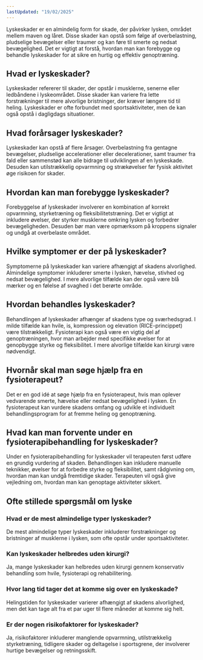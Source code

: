 ```yaml
---
lastUpdated: "19/02/2025"
---
```


Lyskeskader er en almindelig form for skade, der påvirker lysken, området mellem maven og låret. Disse skader kan opstå som følge af overbelastning, pludselige bevægelser eller traumer og kan føre til smerte og nedsat bevægelighed. Det er vigtigt at forstå, hvordan man kan forebygge og behandle lyskeskader for at sikre en hurtig og effektiv genoptræning.

## Hvad er lyskeskader?

Lyskeskader refererer til skader, der opstår i musklerne, senerne eller ledbåndene i lyskeområdet. Disse skader kan variere fra lette forstrækninger til mere alvorlige bristninger, der kræver længere tid til heling. Lyskeskader er ofte forbundet med sportsaktiviteter, men de kan også opstå i dagligdags situationer.

## Hvad forårsager lyskeskader?

Lyskeskader kan opstå af flere årsager. Overbelastning fra gentagne bevægelser, pludselige accelerationer eller decelerationer, samt traumer fra fald eller sammenstød kan alle bidrage til udviklingen af en lyskeskade. Desuden kan utilstrækkelig opvarmning og strækøvelser før fysisk aktivitet øge risikoen for skader.

## Hvordan kan man forebygge lyskeskader?

Forebyggelse af lyskeskader involverer en kombination af korrekt opvarmning, styrketræning og fleksibilitetstræning. Det er vigtigt at inkludere øvelser, der styrker musklerne omkring lysken og forbedrer bevægeligheden. Desuden bør man være opmærksom på kroppens signaler og undgå at overbelaste området.

## Hvilke symptomer er der på lyskeskader?

Symptomerne på lyskeskader kan variere afhængigt af skadens alvorlighed. Almindelige symptomer inkluderer smerte i lysken, hævelse, stivhed og nedsat bevægelighed. I mere alvorlige tilfælde kan der også være blå mærker og en følelse af svaghed i det berørte område.

## Hvordan behandles lyskeskader?

Behandlingen af lyskeskader afhænger af skadens type og sværhedsgrad. I milde tilfælde kan hvile, is, kompression og elevation (RICE-princippet) være tilstrækkeligt. Fysioterapi kan også være en vigtig del af genoptræningen, hvor man arbejder med specifikke øvelser for at genopbygge styrke og fleksibilitet. I mere alvorlige tilfælde kan kirurgi være nødvendigt.

## Hvornår skal man søge hjælp fra en fysioterapeut?

Det er en god idé at søge hjælp fra en fysioterapeut, hvis man oplever vedvarende smerte, hævelse eller nedsat bevægelighed i lysken. En fysioterapeut kan vurdere skadens omfang og udvikle et individuelt behandlingsprogram for at fremme heling og genoptræning.

## Hvad kan man forvente under en fysioterapibehandling for lyskeskader?

Under en fysioterapibehandling for lyskeskader vil terapeuten først udføre en grundig vurdering af skaden. Behandlingen kan inkludere manuelle teknikker, øvelser for at forbedre styrke og fleksibilitet, samt rådgivning om, hvordan man kan undgå fremtidige skader. Terapeuten vil også give vejledning om, hvordan man kan genoptage aktiviteter sikkert.

## Ofte stillede spørgsmål om lyske

### Hvad er de mest almindelige typer lyskeskader?

De mest almindelige typer lyskeskader inkluderer forstrækninger og bristninger af musklerne i lysken, som ofte opstår under sportsaktiviteter.

### Kan lyskeskader helbredes uden kirurgi?

Ja, mange lyskeskader kan helbredes uden kirurgi gennem konservativ behandling som hvile, fysioterapi og rehabilitering.

### Hvor lang tid tager det at komme sig over en lyskeskade?

Helingstiden for lyskeskader varierer afhængigt af skadens alvorlighed, men det kan tage alt fra et par uger til flere måneder at komme sig helt.

### Er der nogen risikofaktorer for lyskeskader?

Ja, risikofaktorer inkluderer manglende opvarmning, utilstrækkelig styrketræning, tidligere skader og deltagelse i sportsgrene, der involverer hurtige bevægelser og retningsskift.
